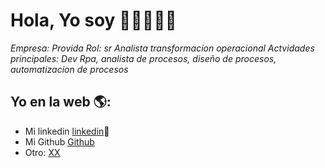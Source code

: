 # Hola, Yo soy <Daniel Hermosilla Alumno>  👋👨‍💻👩‍💻

*Empresa: Provida*
*Rol: sr Analista transformacion operacional*
*Actvidades principales: Dev Rpa, analista de procesos, diseño de procesos, automatizacion de procesos*


## Yo en la web 🌎:
- Mi linkedin <a href="<https://www.linkedin.com/in/daniel-hermosilla-rodriguez-84932011b/>">linkedin</a>💼
- Mi Github <a href="<https://github.com/d-hermosillarodriguez>">Github</a>
- Otro: <a href="<none>"> XX</a>